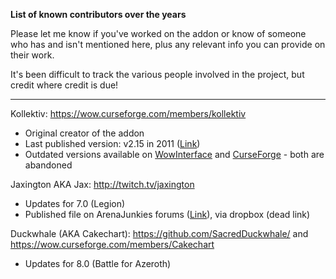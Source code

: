 **List of known contributors over the years**

Please let me know if you've worked on the addon or know of someone who has and isn't mentioned here, plus any relevant info you can provide on their work.

It's been difficult to track the various people involved in the project, but credit where credit is due!

---

Kollektiv: https://wow.curseforge.com/members/kollektiv
* Original creator of the addon
* Last published version: v2.15 in 2011 ([Link](https://wow.curseforge.com/projects/spell-alerter/files/526927))
* Outdated versions available on [WowInterface](http://www.wowinterface.com/downloads/info8221-SpellAlerter.html) and [CurseForge](https://wow.curseforge.com/projects/spell-alerter) - both are abandoned

Jaxington AKA Jax: http://twitch.tv/jaxington
* Updates for 7.0 (Legion)
* Published file on ArenaJunkies forums ([Link](www.arenajunkies.com/topic/351355-spellalerter-legion-update/)), via dropbox (dead link)

Duckwhale (AKA Cakechart): https://github.com/SacredDuckwhale/ and https://wow.curseforge.com/members/Cakechart
* Updates for 8.0 (Battle for Azeroth)
